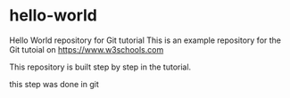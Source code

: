 # hello-world
Hello World repository for Git tutorial
This is an example repository for the Git tutoial on https://www.w3schools.com

This repository is built step by step in the tutorial.

this step was done in git
